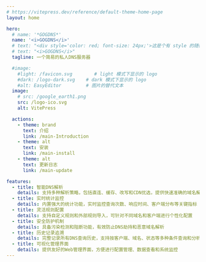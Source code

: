 ```yaml
---
# https://vitepress.dev/reference/default-theme-home-page
layout: home

hero:
  # name: '*GOGDNS*'
  name: '<i>GOGDNS</i>'
  # text: "<div style='color: red; font-size: 24px;'>这是个有 style 的随便写点</div>"
  # text: "<i>GOGDNS</i>"
  tagline: 一个简易的私人DNS服务器

  #image:
    #light: /favicon.svg        # light 模式下显示的 logo
    #dark: /logo-dark.svg    # dark 模式下显示的 logo
    #alt: EasyEditor         # 图片的替代文本
  image:
    # src: /google_earth1.png
    src: /logo-ico.svg
    alt: VitePress

  actions:
    - theme: brand
      text: 介绍
      link: /main-Introduction
    - theme: alt
      text: 安装
      link: /main-install
    - theme: alt
      text: 更新日志
      link: /main-update

features:
  - title: 智能DNS解析
    details: 支持多种解析策略，包括直连、缓存、改写和CDN优选，提供快速准确的域名解析服务
  - title: 实时统计监控
    details: 内置强大的统计功能，实时监控查询次数、响应时间、客户端分布等关键指标
  - title: 灵活规则配置
    details: 支持自定义规则和外部规则导入，可针对不同域名和客户端进行个性化配置
  - title: 安全防护机制
    details: 具备污染检测和阻断功能，有效防止DNS劫持和恶意域名解析
  - title: 历史记录追溯
    details: 完整记录所有DNS查询历史，支持按客户端、域名、状态等多种条件查询和分析
  - title: 可视化管理界面
    details: 提供友好的Web管理界面，方便进行配置管理、数据查看和系统监控
---
```


